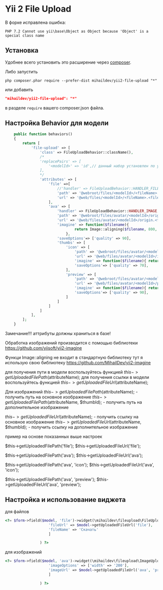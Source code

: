Yii 2 File Upload
===========================

В форке исправлена ошибка:
```
PHP 7.2 Cannot use yii\base\Object as Object because 'Object' is a special class name
```

## Установка

Удобнее всего установить это расширение через [composer](http://getcomposer.org/download/).

Либо запустить

```
php composer.phar require --prefer-dist mihaildev/yii2-file-upload "*"
```

или добавить

```json
"mihaildev/yii2-file-upload": "*"
```

в разделе `require` вашего composer.json файла.


## Настройка Behavior для модели

```php
	public function behaviors()
	{
		return [
			'file-upload' => [
				'class' => FileUploadBehavior::className(),
				/*
				'replacePairs' => [
					'<modelId>' => 'id',// данный набор установлен по умолчанию
				],
				*/
				'attributes' => [
					'file' =>[
						//'handler' => FileUploadBehavior::HANDLER_FILE, // установлен по умолчанию
						'path' => '@webroot/files/<modelId>/<fileName>.<fileExtension>',
						'url' => '@web/files/<modelId>/<fileName>.<fileExtension>',
					],
					'ava' => [
						'handler' => FileUploadBehavior::HANDLER_IMAGE,
						'path' => '@webroot/files/avatar/<modelId>/origin.<fileExtension>',
						'url' => '@web/files/avatar/<modelId>/origin.<fileExtension>',
						'imagine' => function($filename){
								return Image::aligning($filename, 800, 800);
							},
						'saveOptions'=> ['quality' => 90],
						'thumbs' => [
							'icon' => [
								'path' => '@webroot/files/avatar/<modelId>/icon.<fileExtension>',
								'url' => '@web/files/avatar/<modelId>/icon.<fileExtension>',
								'imagine' => function($filename){ return Image::thumbnail($filename, 50, 50);},
								'saveOptions'=> ['quality' => 70],
							],
							'preview' => [
								'path' => '@webroot/files/avatar/<modelId>/preview.<fileExtension>',
								'url' => '@web/files/avatar/<modelId>/preview.<fileExtension>',
								'imagine' => function($filename){ return Image::thumbnail($filename, 200, 200);},
								'saveOptions'=> ['quality' => 90],
							]
						]
					]
				]
			],
		];
	}
```

Замечание!!! аттрибуты должны храниться в базе!

Обработка изображений производится с помощью библиотеки https://github.com/yiisoft/yii2-imagine

Функци Image::aligning не входит в стандартную библиотеку тут я использую свою библиотеку https://github.com/MihailDev/yii2-imagine

для получения пути в модели воспользуйтесь функцией $this->getUploadedFilePath($attributeName);
для получения ссылки в модели воспользуйтесь функцией $this->getUploadedFileUrl($attributeName);

Для изображений
$this->getUploadedFilePath($attributeName); - получить путь на основное изображение
$this->getUploadedFilePath($attributeName, $thumbId); - получить путь на дополнительное изображение

$this->getUploadedFileUrl($attributeName); - получить ссылку на основное изображение
$this->getUploadedFileUrl($attributeName, $thumbId); - получить ссылку на дополнительное изображение

пример на основе показанных выше настроек

$this->getUploadedFilePath('file');
$this->getUploadedFileUrl('file');

$this->getUploadedFilePath('ava');
$this->getUploadedFileUrl('ava');

$this->getUploadedFilePath('ava', 'icon');
$this->getUploadedFileUrl('ava', 'icon');

$this->getUploadedFilePath('ava', 'preview');
$this->getUploadedFileUrl('ava', 'preview');


## Настройка и использование виджета
для файлов
```php
<?= $form->field($model, 'file')->widget(\mihaildev\fileupload\FileUploadWidget::className(),[
					'fileUrl' => $model->getUploadedFileUrl('file'),
					'fileName' => 'Скачать'
					]

				) ?>
```

для изображений
```php
<?= $form->field($model, 'ava')->widget(\mihaildev\fileupload\ImageUploadWidget::className(),[
					'imageOptions' => ['width' => '200'],
					'imageUrl' => $model->getUploadedFileUrl('ava', 'preview')
					]

				) ?>
```


